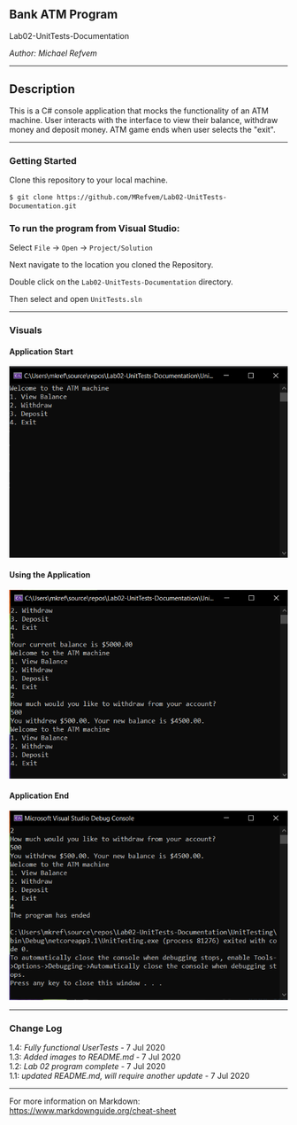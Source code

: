 ## Bank ATM Program

Lab02-UnitTests-Documentation

*Author: Michael Refvem*

----

## Description
This is a C# console application that mocks the functionality of an ATM machine. User interacts with the interface to view their balance, withdraw money and deposit money.
ATM game ends when user selects the "exit".

---

### Getting Started
Clone this repository to your local machine.

```
$ git clone https://github.com/MRefvem/Lab02-UnitTests-Documentation.git
```

### To run the program from Visual Studio:
Select ```File``` -> ```Open``` -> ```Project/Solution```

Next navigate to the location you cloned the Repository.

Double click on the ```Lab02-UnitTests-Documentation``` directory.

Then select and open ```UnitTests.sln```

---

### Visuals

#### Application Start
![Image 1](application-start.png)
#### Using the Application
![Image 2](using-the-application.png)
#### Application End
![Image 3](application-end.png)

---

### Change Log
1.4: *Fully functional UserTests* - 7 Jul 2020  
1.3: *Added images to README.md* - 7 Jul 2020  
1.2: *Lab 02 program complete* - 7 Jul 2020  
1.1: *updated README.md, will require another update* - 7 Jul 2020  


------------------------------
For more information on Markdown: https://www.markdownguide.org/cheat-sheet